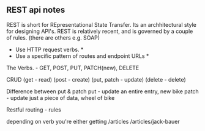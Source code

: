REST api notes
--------------

REST is short for REpresentational State Transfer. Its an archhitectural style for designing API's.
REST is relatively recent, and is governed by a couple of rules. (there are others e.g. SOAP)

* Use HTTP request verbs. *
* Use a specific pattern of routes and endpoint URLs *

The Verbs. - GET, POST, PUT, PATCH(new), DELETE

CRUD (get - read) (post - create) (put, patch - update) (delete - delete)

Difference between put & patch
put - update an entire entry, new bike
patch - update just a piece of data, wheel of bike

Restful routing - rules

depending on verb you're either getting 
/articles  /articles/jack-bauer

